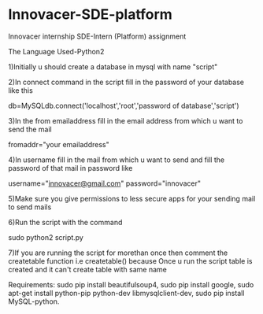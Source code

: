 # Innovacer-SDE-platform
Innovacer internship SDE-Intern (Platform) assignment

The Language Used-Python2

1)Initially u should create a database in mysql with name "script"

2)In connect command in the script fill in the password of your database like this 

db=MySQLdb.connect('localhost','root','password of database','script')

3)In the from emailaddress fill in the email address from which u want to send the mail

fromaddr="your emailaddress"

4)In username fill in the mail from which u want to send and fill the password of that mail in password like

username="innovacer@gmail.com"
password="innovacer"

5)Make sure you give permissions to less secure apps for your sending mail to send mails

6)Run the script with the command

sudo python2 script.py

7)If you are running the script for morethan once then comment the createtable function i.e createtable() because Once u run the script table is created and it can't create table with same name

Requirements:
sudo pip install beautifulsoup4,
sudo pip install google,
sudo apt-get install python-pip python-dev libmysqlclient-dev,
sudo pip install MySQL-python.




